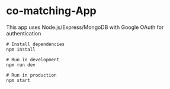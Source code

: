 # co-matching-App


This app uses Node.js/Express/MongoDB with Google OAuth for authentication

```
# Install dependencies
npm install

# Run in development
npm run dev

# Run in production
npm start
```
